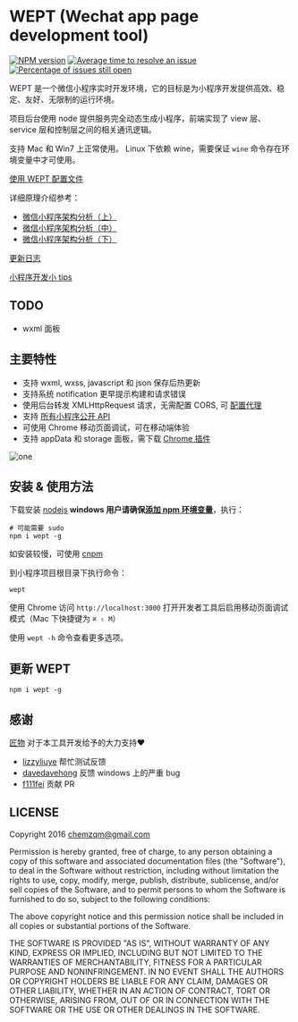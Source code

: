 # WEPT (Wechat app page development tool)

[![NPM version](https://img.shields.io/npm/v/wept.svg)](https://www.npmjs.com/package/wept)
[![Average time to resolve an issue](http://isitmaintained.com/badge/resolution/chemzqm/wept.svg)](http://isitmaintained.com/project/chemzqm/wept "Average time to resolve an issue")
[![Percentage of issues still open](http://isitmaintained.com/badge/open/chemzqm/wept.svg)](http://isitmaintained.com/project/chemzqm/wept "Percentage of issues still open")

WEPT 是一个微信小程序实时开发环境，它的目标是为小程序开发提供高效、稳定、友好、无限制的运行环境。

项目后台使用 node 提供服务完全动态生成小程序，前端实现了 view 层、service 层和控制层之间的相关通讯逻辑。

支持 Mac 和 Win7 上正常使用。
Linux 下依赖 wine，需要保证 `wine` 命令存在环境变量中才可使用。

[使用 WEPT 配置文件](https://github.com/chemzqm/wept/wiki/wept-%E9%85%8D%E7%BD%AE%E6%96%87%E4%BB%B6)

详细原理介绍参考：

* [微信小程序架构分析（上）](https://zhuanlan.zhihu.com/p/22754296)
* [微信小程序架构分析（中）](https://zhuanlan.zhihu.com/p/22765476)
* [微信小程序架构分析（下）](https://zhuanlan.zhihu.com/p/22932309)

[更新日志](https://github.com/chemzqm/wept/blob/master/history.md)

[小程序开发小 tips](https://github.com/chemzqm/wept/wiki/%E5%B0%8F%E7%A8%8B%E5%BA%8F%E5%BC%80%E5%8F%91%E5%B0%8F-tips)

## TODO

* wxml 面板

## 主要特性

* 支持 wxml, wxss, javascript 和 json 保存后热更新
* 支持系统 notification 更早提示构建和请求错误
* 使用后台转发 XMLHttpRequest 请求，无需配置 CORS, 可 [配置代理](https://github.com/chemzqm/wept/wiki/wept-%E9%85%8D%E7%BD%AE%E6%96%87%E4%BB%B6)
* 支持 [所有小程序公开 API](https://github.com/chemzqm/wept/wiki/API-%E6%8E%A5%E5%8F%A3%E5%AE%9E%E7%8E%B0%E7%8A%B6%E6%80%81)
* 可使用 Chrome 移动页面调试，可在移动端体验
* 支持 appData 和 storage 面板，需下载 [Chrome 插件](https://chrome.google.com/webstore/detail/wechat-devtools-extension/cmpjfobofbhbghjodehbohchlghacmll)

![one](https://cloud.githubusercontent.com/assets/251450/19413094/f46273d6-9356-11e6-9216-06ef2e2e3888.gif)

## 安装 & 使用方法

下载安装 [nodejs](https://nodejs.org) __windows 用户请确保[添加 npm 环境变量](http://jingyan.baidu.com/article/2d5afd69e243cc85a2e28efa.html)__，执行：

    # 可能需要 sudo
    npm i wept -g

如安装较慢，可使用 [cnpm](http://npm.taobao.org/)

到小程序项目根目录下执行命令：

    wept

使用 Chrome 访问 `http://localhost:3000` 打开开发者工具后启用移动页面调试模式（Mac 下快捷键为 `⌘ ⇧ M`）

使用 `wept -h` 命令查看更多选项。

## 更新 WEPT

    npm i wept -g

## 感谢

[匠物](https://www.jiangwoo.com/) 对于本工具开发给予的大力支持❤️

* [lizzyliuye](https://github.com/lizzyliuye) 帮忙测试反馈
* [davedavehong](https://github.com/davedavehong) 反馈 windows 上的严重 bug
* [f111fei](https://github.com/f111fei) 贡献 PR

## LICENSE

Copyright 2016 chemzqm@gmail.com

Permission is hereby granted, free of charge, to any person obtaining
a copy of this software and associated documentation files (the "Software"),
to deal in the Software without restriction, including without limitation
the rights to use, copy, modify, merge, publish, distribute, sublicense,
and/or sell copies of the Software, and to permit persons to whom the
Software is furnished to do so, subject to the following conditions:

The above copyright notice and this permission notice shall be included
in all copies or substantial portions of the Software.

THE SOFTWARE IS PROVIDED "AS IS", WITHOUT WARRANTY OF ANY KIND,
EXPRESS OR IMPLIED, INCLUDING BUT NOT LIMITED TO THE WARRANTIES
OF MERCHANTABILITY, FITNESS FOR A PARTICULAR PURPOSE AND NONINFRINGEMENT.
IN NO EVENT SHALL THE AUTHORS OR COPYRIGHT HOLDERS BE LIABLE FOR ANY CLAIM,
DAMAGES OR OTHER LIABILITY, WHETHER IN AN ACTION OF CONTRACT,
TORT OR OTHERWISE, ARISING FROM, OUT OF OR IN CONNECTION WITH THE SOFTWARE
OR THE USE OR OTHER DEALINGS IN THE SOFTWARE.
